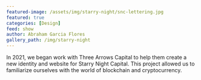 ```yaml
---
featured-image: /assets/img/starry-night/snc-lettering.jpg
featured: true
categories: [Design]
feed: show
author: Abraham Garcia Flores
gallery_path: /img/starry-night
---
```


In 2021, we began work with Three Arrows Capital to help them create a new identity and website for Starry Night Capital. This project allowed us to familiarize ourselves with the world of blockchain and cryptocurrency. 

